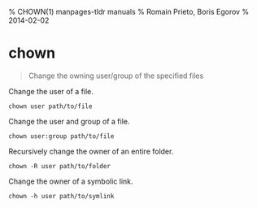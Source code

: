 % CHOWN(1) manpages-tldr manuals
% Romain Prieto, Boris Egorov
% 2014-02-02

# chown

> Change the owning user/group of the specified files

Change the user of a file.

    chown user path/to/file

Change the user and group of a file.
 
    chown user:group path/to/file

Recursively change the owner of an entire folder.

    chown -R user path/to/folder

Change the owner of a symbolic link.
 
    chown -h user path/to/symlink
